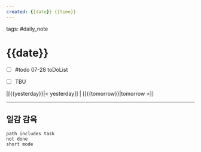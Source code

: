 ```yaml
---  
created: {{date}} {{time}}  
---  
```

tags: #daily_note  
  
# {{date}}  
- [ ] #todo 07-28 toDoList
- [ ] TBU  
  
  
[[{{yesterday}}|< yesterday]] | [[{{tomorrow}}|tomorrow >]]  
  
---  
## 일감 감옥  
```tasks  
path includes task  
not done  
short mode  
```